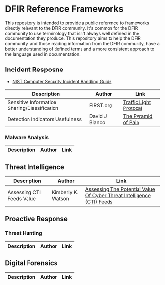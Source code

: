 # DFIR Reference Frameworks
This repository is intended to provide a public reference to frameworks directly relevant to the DFIR community. It's common for the DFIR community to use terminology that isn't always well defined in the documentation they produce. This repository aims to help the DFIR community, and those reading information from the DFIR community, have a better understanding of defined terms and a more consistent approach to the language used in documentation.


## **Incident Resposne** 

* [NIST Computer Security Incident Handling Guide](https://www.nist.gov/privacy-framework/nist-sp-800-61)

|Description | Author | Link|
|-|-|-|
|Sensitive Information Sharing/Classification|FIRST.org|[Traffic Light Protocal](https://www.first.org/tlp/)|
|Detection Indicators Usefulness |David J Bianco|[The Pyramid of Pain](http://detect-respond.blogspot.com/2013/03/the-pyramid-of-pain.html)|

### Malware Analysis

|Description | Author | Link|
|-|-|-|


## **Threat Intelligence** 

|Description | Author | Link|
|-|-|-|
|Assessing CTI Feeds Value|Kimberly K. Watson|[Assessing The Potential Value Of Cyber Threat Intelligence (CTI) Feeds](https://www.cisa.gov/sites/default/files/publications/Assessing%20Cyber%20Threat%20Intelligence%20Threat%20Feeds_508c.pdf)|


## **Proactive Response** 

### Threat Hunting

|Description | Author | Link|
|-|-|-|


## **Digital Forensics**

|Description | Author | Link|
|-|-|-|
